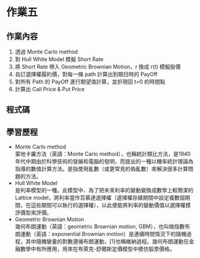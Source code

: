 # 作業五  
## 作業內容  
1. 透過 Monte Carlo method  
2. 對 Hull White Model 模擬 Short Rate  
3. 將 Short Rate 帶入 Geometric Brownian Motion，r 換成 r(t) 模擬股價  
4. 自訂選擇權履約價，對每一條 path 計算出到期日時的 PayOff  
5. 對所有 Path 的 PayOff 進行期望值計算，並折現回 t=0 的時間點  
6. 計算出 Call Price & Put Price  

## 程式碼  

## 學習歷程  
* Monte Carlo method   
  蒙地卡羅方法（英語：Monte Carlo method），也稱統計類比方法，是1940年代中期由於科學技術的發展和電腦的發明，而提出的一種以機率統計理論為指導的數值計算方法。是指使用亂數（或更常見的偽亂數）來解決很多計算問題的方法。    
* Hull White Model  
是利率模型的一種。此模型中、為了把未來利率的變動變換成數學上較簡潔的Lattice model，將利率當作百慕達選擇權（選擇權存續期間中設定複數個期間，在這些期間可以執行的選擇權），以此便能將利率的變動價值以選擇權模評價型來評價。    
* Geometric Brownian Motion     
幾何布朗運動（英語：geometric Brownian motion, GBM），也叫做指數布朗運動（英語：exponential Brownian motion）是連續時間情況下的隨機過程，其中隨機變量的對數遵循布朗運動，[1]也稱維納過程。幾何布朗運動在金融數學中有所應用，用來在布萊克-舒爾斯定價模型中模仿股票價格。    
